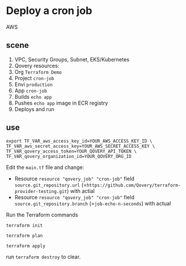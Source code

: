 # Deploy a cron job

AWS

## scene

1. VPC, Security Groups, Subnet, EKS/Kubernetes
2. Qovery resources:
  1. Org `Terraform Demo`
  2. Project `cron-job`
  3. Envi `production`
  4. App `cron-job`
3. Builds `echo app`
4. Pushes `echo app` image in ECR registry
5. Deploys and run

## use

```shell
export TF_VAR_aws_access_key_id=YOUR_AWS_ACCESS_KEY_ID \
TF_VAR_aws_secret_access_key=YOUR_AWS_SECRET_ACCESS_KEY \
TF_VAR_qovery_access_token=YOUR_QOVERY_API_TOKEN \
TF_VAR_qovery_organization_id=YOUR_QOVERY_ORG_ID
```

Edit the `main.tf` file and change:
- Resource `resource "qovery_job" "cron-job"` field `source.git_repository.url` (=`https://github.com/Qovery/terraform-provider-testing.git`) with actial
- Resource `resource "qovery_job" "cron-job"` field `source.git_repository.branch` (=`job-echo-n-seconds`) with actual

Run the Terraform commands

```shell
terraform init
```

```shell
terraform plan
```

```shell
terraform apply
```
 
run `terraform destroy` to clear.
